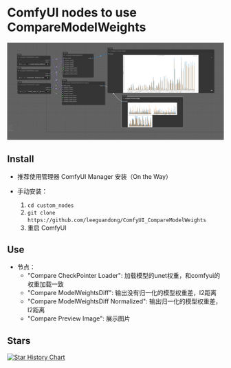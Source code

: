 # ComfyUI nodes to use CompareModelWeights

![image](preview.png)

## Install

- 推荐使用管理器 ComfyUI Manager 安装（On the Way）

- 手动安装：
    1. `cd custom_nodes`
    2. `git clone https://github.com/leeguandong/ComfyUI_CompareModelWeights`
    3. 重启 ComfyUI


## Use

- 节点：
  - "Compare CheckPointer Loader": 加载模型的unet权重，和comfyui的权重加载一致   
  - "Compare ModelWeightsDiff": 输出没有归一化的模型权重差，l2距离
  - "Compare ModelWeightsDiff Normalized": 输出归一化的模型权重差，l2距离
  - "Compare Preview Image": 展示图片



## Stars 

[![Star History Chart](https://api.star-history.com/svg?repos=leeguandong/ComfyUI_CompareModelWeights&type=Date)](https://star-history.com/#leeguandong/ComfyUI_CompareModelWeights&Date)



